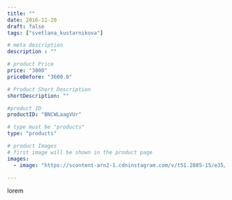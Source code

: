 ```yaml
---
title: ""
date: 2016-11-20
draft: false
tags: ["svetlana_kustarnikova"]

# meta description
description : ""

# product Price
price: "3000"
priceBefore: "3600.0"

# Product Short Description
shortDescription: ""

#product ID
productID: "BNCWLaagVUr"

# type must be "products"
type: "products"

# product Images
# first image will be shown in the product page
images:
  - image: "https://scontent-arn2-1.cdninstagram.com/v/t51.2885-15/e35/15035671_1681918382138949_7247139888976363520_n.jpg?se=7&tp=1&_nc_ht=scontent-arn2-1.cdninstagram.com&_nc_cat=109&_nc_ohc=849tIcnYFDQAX-pU4PV&ccb=7-4&oh=ad60f96ea41c78ac9ba82d4cd539ddd1&oe=60828A16&ig_cache_key=MTM4Nzc2OTE3NjQ4Mjk5MzQ1MQ%3D%3D.2-ccb7-4"

---
```

lorem
